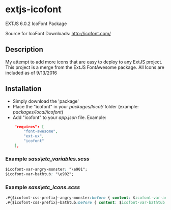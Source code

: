 # extjs-icofont
EXTJS 6.0.2 IcoFont Package

Source for IcoFont Downloads: http://icofont.com/

## Description
My attempt to add more icons that are easy to deploy to any ExtJS project. This project is a merge from the ExtJS FontAwesome package.
All Icons are included as of 9/13/2016

## Installation
* Simply download the 'package'
* Place the "icofont" in your *packages/local/* folder  (example: *packages/local/icofont*)
* Add "icofont" to your *app.json* file. 
Example: 
```json
    "requires": [
        "font-awesome",
        "ext-ux",
        "icofont"
    ],
```

### Example *sass\etc\_variables.scss*
```css
$icofont-var-angry-monster: "\e901";
$icofont-var-bathtub: "\e902";
```

### Example *sass\etc\_icons.scss*
```css
.#{$icofont-css-prefix}-angry-monster:before { content: $icofont-var-angry-monster !important; }
.#{$icofont-css-prefix}-bathtub:before { content: $icofont-var-bathtub !important; }
```
